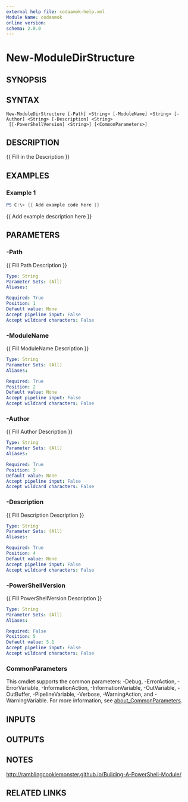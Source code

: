 ```yaml
---
external help file: codaamok-help.xml
Module Name: codaamok
online version:
schema: 2.0.0
---
```


# New-ModuleDirStructure

## SYNOPSIS

## SYNTAX

```
New-ModuleDirStructure [-Path] <String> [-ModuleName] <String> [-Author] <String> [-Description] <String>
 [[-PowerShellVersion] <String>] [<CommonParameters>]
```

## DESCRIPTION
{{ Fill in the Description }}

## EXAMPLES

### Example 1
```powershell
PS C:\> {{ Add example code here }}
```

{{ Add example description here }}

## PARAMETERS

### -Path
{{ Fill Path Description }}

```yaml
Type: String
Parameter Sets: (All)
Aliases:

Required: True
Position: 1
Default value: None
Accept pipeline input: False
Accept wildcard characters: False
```

### -ModuleName
{{ Fill ModuleName Description }}

```yaml
Type: String
Parameter Sets: (All)
Aliases:

Required: True
Position: 2
Default value: None
Accept pipeline input: False
Accept wildcard characters: False
```

### -Author
{{ Fill Author Description }}

```yaml
Type: String
Parameter Sets: (All)
Aliases:

Required: True
Position: 3
Default value: None
Accept pipeline input: False
Accept wildcard characters: False
```

### -Description
{{ Fill Description Description }}

```yaml
Type: String
Parameter Sets: (All)
Aliases:

Required: True
Position: 4
Default value: None
Accept pipeline input: False
Accept wildcard characters: False
```

### -PowerShellVersion
{{ Fill PowerShellVersion Description }}

```yaml
Type: String
Parameter Sets: (All)
Aliases:

Required: False
Position: 5
Default value: 5.1
Accept pipeline input: False
Accept wildcard characters: False
```

### CommonParameters
This cmdlet supports the common parameters: -Debug, -ErrorAction, -ErrorVariable, -InformationAction, -InformationVariable, -OutVariable, -OutBuffer, -PipelineVariable, -Verbose, -WarningAction, and -WarningVariable. For more information, see [about_CommonParameters](http://go.microsoft.com/fwlink/?LinkID=113216).

## INPUTS

## OUTPUTS

## NOTES
http://ramblingcookiemonster.github.io/Building-A-PowerShell-Module/

## RELATED LINKS
